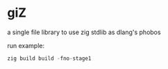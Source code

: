 # giZ
a single file library to use zig stdlib as dlang's phobos

run example:
```v
zig build build -fno-stage1
```